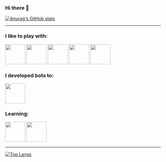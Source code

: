 ### Hi there 👋

[![Anurag's GitHub stats](https://github-readme-stats.vercel.app/api?username=EUK136&count_private=true&show_icons=true)](https://github.com/anuraghazra/github-readme-stats)

---
### I like to play with:

<p align="left">
<img width="65" height="65" src="https://cdn.jsdelivr.net/gh/devicons/devicon/icons/html5/html5-original-wordmark.svg"/>
<img width="65" height="65" src="https://cdn.jsdelivr.net/gh/devicons/devicon/icons/css3/css3-original-wordmark.svg" />
<img width="65" height="65" src="https://cdn.jsdelivr.net/gh/devicons/devicon/icons/javascript/javascript-original.svg" />
<img width="65" height="65" src="https://cdn.jsdelivr.net/gh/devicons/devicon/icons/angularjs/angularjs-original.svg" />
<img width="65" height="65" src="https://cdn.jsdelivr.net/gh/devicons/devicon/icons/nodejs/nodejs-original-wordmark.svg"/>
<p>

### I developed bots to:

<p align="left">
<img width="65" height="65" src="https://cdn.jsdelivr.net/gh/devicons/devicon/icons/discordjs/discordjs-original-wordmark.svg" />
<p>

### Learning:

<p align="left">
<img width="65" height="65" src="https://cdn.jsdelivr.net/gh/devicons/devicon/icons/python/python-original.svg"/>
<img width="65" height="65" src="https://cdn.jsdelivr.net/gh/devicons/devicon/icons/javascript/javascript-original.svg" />
<p>

---

[![Top Langs](https://github-readme-stats.vercel.app/api/top-langs/?username=EUK136)](https://github.com/anuraghazra/github-readme-stats)
